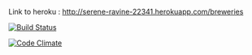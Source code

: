 Link to heroku : http://serene-ravine-22341.herokuapp.com/breweries

[![Build Status](https://travis-ci.org/henrimmo/wadror.png)](https://travis-ci.org/henrimmo/wadror)

[![Code Climate](https://codeclimate.com/github/henrimmo/wadror.png)](https://codeclimate.com/github/henrimmo/wadror)
